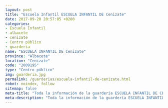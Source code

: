 ```yaml
---
layout: post
title: "Escuela Infantil ESCUELA INFANTIL DE Cenizate"
date: 2017-09-20 20:57:05 +0200
categories:
- Escuela Infantil
- albacete
- cenizate
- Centro público
- guarderia
name: "ESCUELA INFANTIL DE Cenizate"
province: "Albacete"
location: "Cenizate"
code: "2009195"
type: "Centro público"
img: guarderia.jpg
permalink: /guarderias/escuela-infantil-de-cenizate.html
robot: noindex, follow
sitemap: false
meta-title: "Toda la información de la guardería ESCUELA INFANTIL DE CENIZATE"
meta-description: "Toda la información de la guardería ESCUELA INFANTIL DE CENIZATE"
---
```

